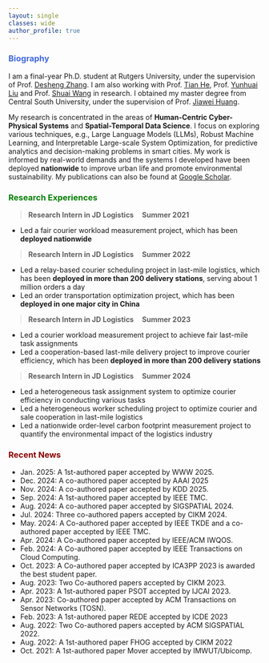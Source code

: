 ```yaml
---
layout: single
classes: wide
author_profile: true
---
```


[//]: # (<span lang="zh-cn">)

[//]: # (            <font size="5" face="Times New Roman"><b>Wen jun </b>)

[//]: # (            </font><font size="4" face="华文行楷">文俊</font><b>)

[//]: # (<font size="4" face="Times New Roman">&nbsp;&nbsp;)

[//]: # (            </font><font size="4" face="Times New Roman">&nbsp;&nbsp;&nbsp;&nbsp;)

[//]: # (<br></font></b></span>)

[//]: # (**Biography**)
### <span style="color:royalBlue;font-weight:bold">Biography</span>

I am a final-year Ph.D. student at Rutgers University, under the supervision of Prof. [Desheng Zhang](https://www.cs.rutgers.edu/~dz220/). I am also working with Prof. [Tian He](https://scholar.google.com/citations?user=hc1m_BQAAAAJ&hl=en&oi=ao), Prof. [Yunhuai Liu](http://www.yunhuai.net/Yunhuai.htm) and Prof. [Shuai Wang](https://cse.seu.edu.cn/2019/0107/c23024a257643/page.htm) in research. I obtained my master degree from Central South University, under the supervision of Prof. [Jiawei Huang](https://faculty.csu.edu.cn/jiaweihuang/zh_CN/index/27174/list/index.htm).


My research is concentrated in the areas of **Human-Centric Cyber-Physical Systems** and **Spatial-Temporal Data Science**.
I focus on exploring various techniques, e.g., Large Language Models (LLMs), Robust Machine Learning, and Interpretable Large-scale System Optimization, for predictive analytics and decision-making problems in smart cities.
My work is informed by real-world demands and the systems I developed have been deployed **nationwide** to improve urban life and promote environmental sustainability.
My publications can also be found at [Google Scholar](https://scholar.google.com/citations?user=_LMyrNQAAAAJ&hl=en). 

[//]: # (**Industry Experiences** )
### <span style="color:green;font-weight:bold">Research Experiences</span>

> **Research Intern in JD Logistics    &nbsp;&nbsp;&nbsp;       Summer 2021**
 * Led a fair courier workload measurement project, which has been **deployed nationwide**
 
> **Research Intern in JD Logistics    &nbsp;&nbsp;&nbsp;       Summer 2022**
 * Led a relay-based courier scheduling project in last-mile logistics, which has been **deployed in more than 200 delivery stations**, serving about 1 million orders a day
 * Led an order transportation optimization project, which has been **deployed in one major city in China**

> **Research Intern in JD Logistics    &nbsp;&nbsp;&nbsp;       Summer 2023**
 * Led a courier workload measurement project to achieve fair last-mile task assignments
 * Led a cooperation-based last-mile delivery project to improve courier efficiency, which has been **deployed in more than 200 delivery stations**

> **Research Intern in JD Logistics    &nbsp;&nbsp;&nbsp;       Summer 2024**
 * Led a heterogeneous task assignment system to optimize courier efficiency in conducting various tasks
 * Led a heterogeneous worker scheduling project to optimize courier and sale cooperation in last-mile logistics
 * Led a nationwide order-level carbon footprint measurement project to quantify the environmental impact of the logistics industry


### <span style="color:DarkRed;font-weight:bold">Recent News</span>

[//]: # (**Recent News**)
* Jan. 2025: A 1st-authored paper accepted by WWW 2025.
* Dec. 2024: A co-authored paper accepted by AAAI 2025
* Nov. 2024: A co-authored paper accepted by KDD 2025.
* Sep. 2024: A 1st-authored paper accepted by IEEE TMC.
* Aug. 2024: A co-authored paper accepted by SIGSPATIAL 2024. 
* Jul. 2024: Three co-authored papers accepted by CIKM 2024. 
* May. 2024: A Co-authored paper accepted by IEEE TKDE and a co-authored paper accepted by IEEE TMC.
* Apr. 2024: A Co-authored paper accepted by IEEE/ACM IWQOS. 
* Feb. 2024: A Co-authored paper accepted by IEEE Transactions on Cloud Computing.
* Oct. 2023: A Co-authored paper accepted by ICA3PP 2023 is awarded the best student paper.
* Aug. 2023: Two Co-authored papers accepted by CIKM 2023.
* Apr. 2023: A 1st-authored paper PSOT accepted by IJCAI 2023.
* Apr. 2023: Co-authored paper accepted by ACM Transactions on Sensor Networks (TOSN).
* Feb. 2023: A 1st-authored paper REDE accepted by ICDE 2023
* Aug. 2022: Two Co-authored papers accepted by ACM SIGSPATIAL 2022.
* Aug. 2022: A 1st-authored paper FHOG accepted by CIKM 2022
* Oct. 2021: A 1st-authored paper Mover accepted by IMWUT/Ubicomp.




